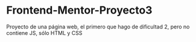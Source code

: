 # Frontend-Mentor-Proyecto3
Proyecto de una página web, el primero que hago de dificultad 2, pero no contiene JS, sólo HTML y CSS
